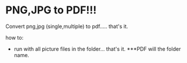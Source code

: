 # PNG,JPG to PDF!!!
Convert png,jpg (single,multiple) to pdf..... that's it.

how to:
- run with all picture files in the folder... that's it.
***PDF will the folder name.
